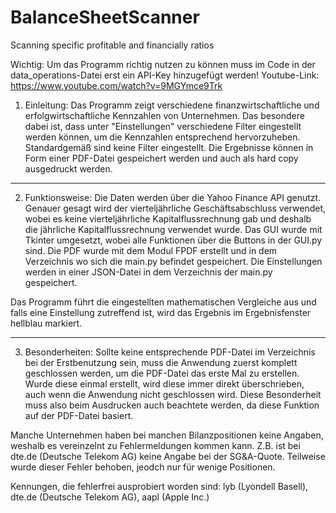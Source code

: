 # BalanceSheetScanner
Scanning specific profitable and financially ratios

Wichtig: Um das Programm richtig nutzen zu können muss im Code in der data_operations-Datei erst ein API-Key hinzugefügt werden!
Youtube-Link: https://www.youtube.com/watch?v=9MGYmce9Trk

1. Einleitung:
Das Programm zeigt verschiedene finanzwirtschaftliche und erfolgwirtschaftliche Kennzahlen von Unternehmen. Das besondere dabei ist, dass unter "Einstellungen" verschiedene Filter eingestellt werden können, um die Kennzahlen entsprechend hervorzuheben. Standardgemäß sind keine Filter eingestellt.
Die Ergebnisse können in Form einer PDF-Datei gespeichert werden und auch als hard copy ausgedruckt werden.
________________________________________________________________________________________________________________________________________________________________

2. Funktionsweise:
Die Daten werden über die Yahoo Finance API genutzt. Genauer gesagt wird der vierteljährliche Geschäftsabschluss verwendet, wobei es keine vierteljährliche Kapitalflussrechnung gab und deshalb die jährliche Kapitalflussrechnung verwendet wurde.
Das GUI wurde mit Tkinter umgesetzt, wobei alle Funktionen über die Buttons in der GUI.py sind.
Die PDF wurde mit dem Modul FPDF erstellt und in dem Verzeichnis wo sich die main.py befindet gespeichert.
Die Einstellungen werden in einer JSON-Datei in dem Verzeichnis der main.py gespeichert.

Das Programm führt die eingestellten mathematischen Vergleiche aus und falls eine Einstellung zutreffend ist, wird das Ergebnis im Ergebnisfenster hellblau markiert.
________________________________________________________________________________________________________________________________________________________________

3. Besonderheiten:
Sollte keine entsprechende PDF-Datei im Verzeichnis bei der Erstbenutzung sein, muss die Anwendung zuerst komplett geschlossen werden, um die PDF-Datei das erste Mal zu erstellen. Wurde diese einmal erstellt, wird diese immer direkt überschrieben, auch wenn die Anwendung nicht geschlossen wird.
Diese Besonderheit muss also beim Ausdrucken auch beachtete werden, da diese Funktion auf der PDF-Datei basiert.

Manche Unternehmen haben bei manchen Bilanzpositionen keine Angaben, weshalb es vereinzelnt zu Fehlermeldungen kommen kann. Z.B. ist bei dte.de (Deutsche Telekom AG) keine Angabe bei der SG&A-Quote. Teilweise wurde dieser Fehler behoben, jeodch nur für wenige Positionen.

Kennungen, die fehlerfrei ausprobiert worden sind: lyb (Lyondell Basell), dte.de (Deutsche Telekom AG), aapl (Apple Inc.)
